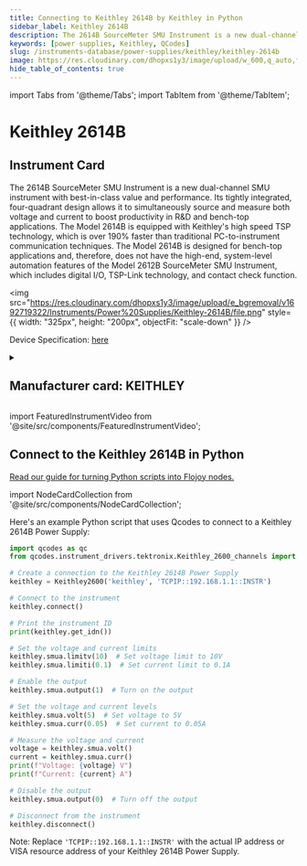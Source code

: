 ```yaml
---
title: Connecting to Keithley 2614B by Keithley in Python
sidebar_label: Keithley 2614B
description: The 2614B SourceMeter SMU Instrument is a new dual-channel SMU instrument with best-in-class value and performance. Its tightly integrated, four-quadrant design allows it to simultaneously source and measure both voltage and current to boost productivity in R&D and bench-top applications. The Model 2614B is equipped with Keithley's high speed TSP technology, which is over 190% faster than traditional PC-to-instrument communication techniques. The Model 2614B is designed for bench-top applications and, therefore, does not have the high-end, system-level automation features of the Model 2612B SourceMeter SMU Instrument, which includes digital I/O, TSP-Link technology, and contact check function.
keywords: [power supplies, Keithley, QCodes]
slug: /instruments-database/power-supplies/keithley/keithley-2614b
image: https://res.cloudinary.com/dhopxs1y3/image/upload/w_600,q_auto,f_auto/e_bgremoval/v1692719322/Instruments/Power%20Supplies/Keithley-2614B/file.jpg
hide_table_of_contents: true
---
```


import Tabs from '@theme/Tabs';
import TabItem from '@theme/TabItem';

# Keithley 2614B

## Instrument Card

<div className="flex">

<div>

The 2614B SourceMeter SMU Instrument is a new dual-channel SMU instrument with best-in-class value and performance. Its tightly integrated, four-quadrant design allows it to simultaneously source and measure both voltage and current to boost productivity in R&D and bench-top applications. The Model 2614B is equipped with Keithley's high speed TSP technology, which is over 190% faster than traditional PC-to-instrument communication techniques. The Model 2614B is designed for bench-top applications and, therefore, does not have the high-end, system-level automation features of the Model 2612B SourceMeter SMU Instrument, which includes digital I/O, TSP-Link technology, and contact check function.

</div>

<img src="https://res.cloudinary.com/dhopxs1y3/image/upload/e_bgremoval/v1692719322/Instruments/Power%20Supplies/Keithley-2614B/file.png" style={{ width: "325px", height: "200px", objectFit: "scale-down" }} />

</div>

<div className="flex text-center">

<p>Device Specification: <a target="\_blank" href="https://download.tek.com/datasheet/1KW-60906-0_Series_2600BDatasheet_112718.pdf">here</a></p>

</div>

<details style={{ marginTop: "15px"}}>
<summary><h2>Manufacturer card: KEITHLEY</h2></summary>

<img src="https://res.cloudinary.com/dhopxs1y3/image/upload/v1692806202/Instruments/Vendor%20Logos/Keithley.png" style={{ width: "100%", height: "170px",objectFit: "scale-down" }} />

Keithley Instruments is a measurement and instrument company headquartered in Solon, Ohio, that develops, manufactures, markets, and sells data acquisition products, as well as complete systems for high-volume production and assembly testing.

<ul>
  <li>Headquarters: Cleveland, Ohio, United States</li>
  <li>Yearly Revenue (millions, USD): 110.6</li>
  <li>Vendor Website: <a href="https://www.tek.com/en">here</a></li>
</ul>
</details>

import FeaturedInstrumentVideo from '@site/src/components/FeaturedInstrumentVideo';

<FeaturedInstrumentVideo category='POWER_SUPPLIES' manufacturer='KEITHLEY'></FeaturedInstrumentVideo>


## Connect to the Keithley 2614B in Python

[Read our guide for turning Python scripts into Flojoy nodes.](https://docs.flojoy.ai/custom-nodes/creating-custom-node/)

import NodeCardCollection from '@site/src/components/NodeCardCollection';

<Tabs>

<TabItem value="Flojoy" label="Flojoy" className="flojoy-instrument-tabs">

<NodeCardCollection category='POWER_SUPPLIES' manufacturer='KEITHLEY'></NodeCardCollection>

</TabItem>
<TabItem value="QCodes" label="QCodes">

Here's an example Python script that uses Qcodes to connect to a Keithley 2614B Power Supply:

```python
import qcodes as qc
from qcodes.instrument_drivers.tektronix.Keithley_2600_channels import Keithley2600

# Create a connection to the Keithley 2614B Power Supply
keithley = Keithley2600('keithley', 'TCPIP::192.168.1.1::INSTR')

# Connect to the instrument
keithley.connect()

# Print the instrument ID
print(keithley.get_idn())

# Set the voltage and current limits
keithley.smua.limitv(10)  # Set voltage limit to 10V
keithley.smua.limiti(0.1)  # Set current limit to 0.1A

# Enable the output
keithley.smua.output(1)  # Turn on the output

# Set the voltage and current levels
keithley.smua.volt(5)  # Set voltage to 5V
keithley.smua.curr(0.05)  # Set current to 0.05A

# Measure the voltage and current
voltage = keithley.smua.volt()
current = keithley.smua.curr()
print(f"Voltage: {voltage} V")
print(f"Current: {current} A")

# Disable the output
keithley.smua.output(0)  # Turn off the output

# Disconnect from the instrument
keithley.disconnect()
```

Note: Replace `'TCPIP::192.168.1.1::INSTR'` with the actual IP address or VISA resource address of your Keithley 2614B Power Supply.

</TabItem>
</Tabs>